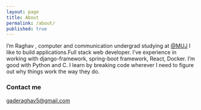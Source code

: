 ```yaml
---
layout: page
title: About
permalink: /about/
published: true
---
```

I’m Raghav , computer and communication undergrad studying at [@MUJ](https://jaipur.manipal.edu/)
I like to build applications.Full stack web developer.
I’ve experience in working with django-framework, spring-boot framework, React, Docker.
I’m good with Python and C.
I learn by breaking code wherever I need to figure out why things work the way they do.



### Contact me

[gaderaghav5@gmail.com](mailto:gaderaghav5@gmail.com)

